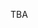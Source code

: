 TBA

<!-- The registration is at TBA.

### Registration Fee

- Early: TBA
- Late: TBA

The main conference ticket includes entry to the venue, reception, lunch (TBA), and banquet.

If you need an invitation letter or other documents for your visa application, please contact to the local chair, TBA.

<div style="width: 100%; overflow: scroll;">
  <table>
    <colspan>
      <col>
      <col style="min-width: 11rem;">
      <col>
      <col>
      <col>
    </colspan>
    <tbody>
      <tr>
        <td></td>
        <td></td>
        <td>JPY</td>
        <td>USD</td>
        <td>EUR</td>
      </tr>
      <tr>
        <td nowrap><b>Conference</b></td>
        <td>Regular Early</td>
        <td nowrap>¥62,160</td>
        <td nowrap>$396</td>
        <td nowrap>€370</td>
      </tr>
      <tr>
        <td nowrap></td>
        <td>Regular Late</td>
        <td nowrap>¥73,080</td>
        <td nowrap>$465</td>
        <td nowrap>€435</td>
      </tr>
      <tr>
        <td nowrap></td>
        <td>Regular On-site</td>
        <td nowrap>¥90,720</td>
        <td nowrap>$578</td>
        <td nowrap>€540</td>
      </tr>
      <tr>
        <td nowrap></td>
        <td>Student Early</td>
        <td nowrap>¥31,080</td>
        <td nowrap>$198</td>
        <td nowrap>€185</td>
      </tr>
      <tr>
        <td nowrap></td>
        <td>Student Late</td>
        <td nowrap>¥42,000</td>
        <td nowrap>$268</td>
        <td nowrap>€250</td>
      </tr>
      <tr>
        <td nowrap></td>
        <td>Student On-site</td>
        <td nowrap>¥53,760</td>
        <td nowrap>$342</td>
        <td nowrap>€320</td>
      </tr>
      <tr>
        <td nowrap><b>Workshop</b></td>
        <td>Regular Early</td>
        <td nowrap>¥13,440</td>
        <td nowrap>$86</td>
        <td nowrap>€80</td>
      </tr>
      <tr>
        <td nowrap></td>
        <td>Regular Late</td>
        <td nowrap>¥19,320</td>
        <td nowrap>$123</td>
        <td nowrap>€115</td>
      </tr>
      <tr>
        <td nowrap></td>
        <td>Regular On-site</td>
        <td nowrap>¥25,200</td>
        <td nowrap>$161</td>
        <td nowrap>€150</td>
      </tr>
      <tr>
        <td nowrap></td>
        <td>Student Early</td>
        <td nowrap>¥8,400</td>
        <td nowrap>$54</td>
        <td nowrap>€50</td>
      </tr>
      <tr>
        <td nowrap></td>
        <td>Student Late</td>
        <td nowrap>¥10,920</td>
        <td nowrap>$70</td>
        <td nowrap>€65</td>
      </tr>
      <tr>
        <td nowrap></td>
        <td>Student On-site</td>
        <td nowrap>¥13,440</td>
        <td nowrap>$86</td>
        <td nowrap>€80</td>
      </tr>
      <tr>
        <td nowrap><b>Extra Ticket</b></td>
        <td>Extra Ticket (When you purchase a ticket, one person can accompany you to the banquet.)</td>
        <td nowrap>¥15,960</td>
        <td nowrap>$102</td>
        <td nowrap>€95</td>
      </tr>
    </tbody>
  </table>
</div> -->
